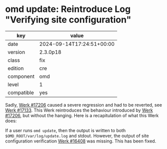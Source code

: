 [//]: # (werk v2)
# omd update: Reintroduce Log "Verifying site configuration"

key        | value
---------- | ---
date       | 2024-09-14T17:24:51+00:00
version    | 2.3.0p18
class      | fix
edition    | cre
component  | omd
level      | 1
compatible | yes

Sadly, <a href="https://checkmk.com/werk/17206"> Werk #17206</a> caused a severe regression and had
to be reverted, see <a href="https://checkmk.com/werk/17133"> Werk #17133</a>.  This Werk
reintroduces the behaviour introduced by <a href="https://checkmk.com/werk/17206"> Werk #17206</a>,
but without the hanging. Here is a recapitulation of what this Werk does:

If a user runs `omd update`, then the output is written to both `$OMD_ROOT/var/log/update.log` and
stdout. However, the output of site configuration verification
<a href="https://checkmk.com/werk/16408"> Werk #16408</a> was missing. This has been fixed.
